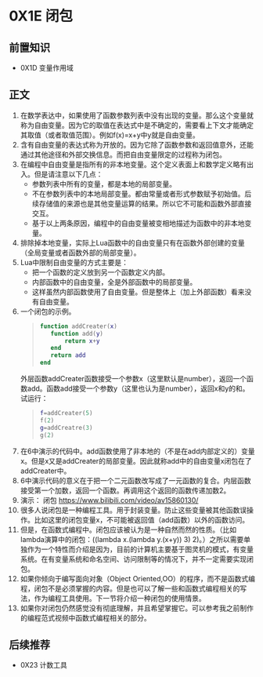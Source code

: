 # 0X1E 闭包

## 前置知识

* 0X1D 变量作用域

## 正文

1. 在数学表达中，如果使用了函数参数列表中没有出现的变量。那么这个变量就称为自由变量。因为它的取值在表达式中是不确定的，需要看上下文才能确定其取值（或者取值范围）。例如f(x)=x+y中y就是自由变量。
1. 含有自由变量的表达式称为开放的。因为它除了函数参数和返回值意外，还能通过其他途径和外部交换信息。而把自由变量限定的过程称为闭包。
1. 在编程中自由变量是指所有的非本地变量。这个定义表面上和数学定义略有出入。但是请注意以下几点：
    * 参数列表中所有的变量，都是本地的局部变量。
    * 不在参数列表中的本地局部变量。都由常量或者形式参数赋予初始值。后续存储值的来源也是其他变量运算的结果。所以它不可能和函数外部直接交互。
    * 基于以上两条原因，编程中的自由变量被变相地描述为函数中的非本地变量。
1. 排除掉本地变量，实际上Lua函数中的自由变量只有在函数外部创建的变量（全局变量或者函数外部的局部变量）。
1. Lua中限制自由变量的方式主要是：
    * 把一个函数的定义放到另一个函数定义内部。
    * 内部函数中的自由变量，全是外部函数中的局部变量。
    * 这样虽然内部函数使用了自由变量。但是整体上（加上外部函数）看来没有自由变量。
1. 一个闭包的示例。
    >```lua
    >function addCreater(x)
    >    function add(y)
    >        return x+y
    >    end
    >    return add
    >end
    >```
    外层函数addCreater函数接受一个参数x（这里默认是number），返回一个函数add。函数add接受一个参数y（这里也认为是number），返回x和y的和。试运行：
    >```lua
    >f=addCreater(5)
    >f(2)
    >g=addCreatre(3)
    >g(2)
    >```
1. 在6中演示的代码中。add函数使用了非本地的（不是在add内部定义的）变量x。但是x又是addCreater的局部变量。因此就称add中的自由变量x闭包在了addCreater中。
1. 6中演示代码的意义在于把一个二元函数改写成了一元函数的复合。内层函数接受第一个加数，返回一个函数。再调用这个返回的函数传递加数2。
1. 演示： 闭包 <https://www.bilibili.com/video/av15860130/>
1. 很多人说闭包是一种编程工具。用于封装变量。防止这些变量被其他函数误操作。比如这里的闭包变量x，不可能被返回值（add函数）以外的函数访问。
1. 但是，在函数式编程中。闭包应该被认为是一种自然而然的性质。（比如lambda演算中的闭包：((lambda x.(lambda y.(x+y)) 3) 2)。）之所以需要单独作为一个特性而介绍是因为，目前的计算机主要基于图灵机的模式，有变量系统。在有变量系统和命名空间、访问限制等的情况下，并不一定需要实现闭包。
1. 如果你倾向于编写面向对象（Object Oriented,OO）的程序，而不是函数式编程，闭包不是必须掌握的内容。但是也可以了解一些和函数式编程相关的写法，作为编程工具使用。下一节将介绍一种闭包的使用情景。
1. 如果你对闭包仍然感觉没有彻底理解，并且希望掌握它。可以参考我之前制作的编程范式视频中函数式编程相关的部分。

## 后续推荐

* 0X23 计数工具

